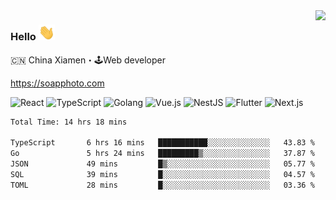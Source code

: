 <img align="right" src="https://github-readme-stats.vercel.app/api?username=yiiu&show_icons=false&bg_color=30,e96443,904e95&title_color=fff&text_color=fff" />

### Hello <img src="https://raw.githubusercontent.com/ABSphreak/ABSphreak/master/gifs/Hi.gif" width="26px" />
 
🇨🇳 China Xiamen・🕹Web developer

https://soapphoto.com

<p align="left"><img src="https://cdn.svgporn.com/logos/react.svg" alt="React" width="32" height="32"/> <img src="https://cdn.svgporn.com/logos/typescript-icon.svg" alt="TypeScript" width="32" height="32"/> <img src="https://cdn.svgporn.com/logos/gopher.svg" alt="Golang" width="32" height="32"/> <img src="https://cdn.svgporn.com/logos/vue.svg" alt="Vue.js" width="32" height="32"/> <img src="https://cdn.svgporn.com/logos/nestjs.svg" alt="NestJS" width="32" height="32"/> <img src="https://cdn.svgporn.com/logos/flutter.svg" alt="Flutter" width="32" height="32"/> <img src="https://cdn.svgporn.com/logos/nextjs-icon.svg" alt="Next.js" width="32" height="32"/></p>


<!--START_SECTION:waka-->

```txt
Total Time: 14 hrs 18 mins

TypeScript       6 hrs 16 mins   ███████████░░░░░░░░░░░░░░   43.83 %
Go               5 hrs 24 mins   █████████▒░░░░░░░░░░░░░░░   37.87 %
JSON             49 mins         █▒░░░░░░░░░░░░░░░░░░░░░░░   05.77 %
SQL              39 mins         █░░░░░░░░░░░░░░░░░░░░░░░░   04.57 %
TOML             28 mins         █░░░░░░░░░░░░░░░░░░░░░░░░   03.36 %
```

<!--END_SECTION:waka-->
